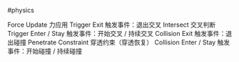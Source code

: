 #physics

Force Update 力应用
Trigger Exit 触发事件：退出交叉
Intersect 交叉判断
Trigger Enter / Stay 触发事件：开始交叉 / 持续交叉
Collision Exit 触发事件：退出碰撞
Penetrate Constraint 穿透约束（穿透恢复）
Collision Enter / Stay 触发事件：开始碰撞 / 持续碰撞